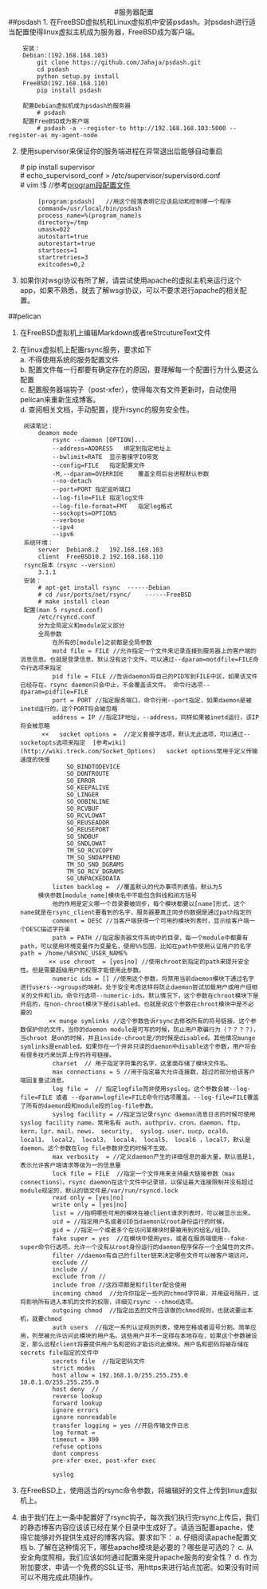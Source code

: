 <center>#服务器配置</center>
##psdash
1. 在FreeBSD虚拟机和Linux虚拟机中安装psdash。对psdash进行适当配置使得linux虚拟主机成为服务器，FreeBSD成为客户端。

        安装：
        Debian:(192.168.168.103)
            git clone https://github.com/Jahaja/psdash.git
            cd psdash
            python setup.py install
        FreeBSD(192.168.168.110)
            pip install psdash

        配置Debian虚拟机成为psdash的服务器
            # psdash
        配置FreeBSD成为客户端
            # psdash -a --register-to http://192.168.168.103:5000 --register-as my-agent-node

2. 使用supervisor来保证你的服务端进程在异常退出后能够自动重启

    <span> # pip install supervisor  
        # echo_supervisord_conf > /etc/supervisor/supervisord.conf  
        # vim !$  //参考[program段配置文件](http://supervisord.org/configuration.html#program-x-section-settings)    
        
            [program:psdash]   //用这个段落表明它应该启动和控制哪一个程序
            command=/usr/local/bin/psdash
            process_name=%(program_name)s
            directory=/tmp
            umask=022
            autostart=true
            autorestart=true
            startsecs=1
            startretries=3
            exitcodes=0,2
            
    </span>
    
3. 如果你对wsgi协议有所了解，请尝试使用apache的虚拟主机来运行这个app，如果不熟悉，就去了解wsgi协议，可以不要求进行apache的相关配置。

##pelican
1. 在FreeBSD虚拟机上编辑Markdown或者reStrcutureText文件

2. 在linux虚拟机上配置rsync服务，要求如下  
        a. 不得使用系统的服务配置文件  
		b. 配置文件每一行都要有确定存在的原因，要理解每一个配置行为什么要这么配置  
		c. 配置服务器端钩子（post-xfer），使得每次有文件更新时，自动使用pelican来重新生成博客。  
		d. 查阅相关文档，手动配置，提升rsync的服务安全性。  
		
		阅读笔记：
            deamon mode
                rsync --daemon [OPTION]...
                --address=ADDRESS   绑定到指定地址上
                --bwlimit=RATE  显示套接字IO带宽
                --config=FILE   指定配置文件
                -M,--dparam=OVERRIDE    覆盖全局后台进程默认参数
                --no-detach     
                --port=PORT 指定监听端口
                --log-file=FILE 指定log文件
                --log-file-format=FMT   指定log格式
                --sockopts=OPTIONS  
                --verbose
                --ipv4
                --ipv6
        系统环境：
            server  Debian8.2   192.168.168.103
            client  FreeBSD10.2 192.168.168.110         
        rsync版本（rsync --version）
            3.1.1
        安装：
            # apt-get install rsync  ------Debian
            # cd /usr/ports/net/rsync/    ------FreeBSD
            # make install clean
        配置(man 5 rsyncd.conf)
            /etc/rsyncd.conf
            分为全局定义和module定义部分
            全局参数
                在所有的[module]之前都是全局参数
                motd file = FILE //允许指定一个文件来记录连接到服务器上的客户端的消息信息。也就是登录信息。默认没有这个文件。可以通过--dparam=motdfile=FILE命令行选项来指定
                pid file = FILE //告诉daemon将自己的PID写到FILE中区，如果该文件已经存在，rsync daemon只会中止，不会覆盖该文件。 命令行选项--dparam=pidfile=FILE
                port = PORT //指定服务端口，命令行用--port指定，如果daemon是被inetd运行的，这个PORT将会被忽略
                address = IP //指定IP地址，--address，同样如果被inetd运行，该IP将会被忽略
             ××   socket options =  //定义套接字选项，默认无此选项，可以通过--socketopts选项来指定  [参考wiki](http://wiki.treck.com/Socket_Options)   socket options常用于定义传输速度的快慢
                    SO_BINDTODEVICE  
                    SO_DONTROUTE
                    SO_ERROR
                    SO_KEEPALIVE
                    SO_LINGER
                    SO_OOBINLINE
                    SO_RCVBUF
                    SO_RCVLOWAT
                    SO_REUSEADDR
                    SO_REUSEPORT
                    SO_SNDBUF
                    SO_SNDLOWAT
                    TM_SO_RCVCOPY
                    TM_SO_SNDAPPEND
                    TM_SO_SND_DGRAMS
                    TM_SO_RCV_DGRAMS
                    SO_UNPACKEDDATA
                listen backlog =  //覆盖默认的代办事项列表值，默认为5
            模块参数[module_name]模块名中不能包含斜线和闭方括号
                他的作用是定义哪一个目录要被同步，每个模块都要以[name]形式，这个name就是在rsync_client要看到的名字，服务器要真正同步的数据是通过path指定的
                comment = DESC //当客户端获得一个可用的模块列表时，显示给客户端一个DESC描述字符串
                path = PATH //指定服务器文件系统中的目录，每一个module中都要有path，可以使用环境变量作为变量名，使用%%包围，比如在path中使用认证用户的名字 path = /home/%RSYNC_USER_NAME%
               ×× use chroot  = [yes|no] //使用chroot到指定的path来提升安全性。但是需要超级用户的权限才能使用此参数。
                numeric ids = [] //使用这个参数，将禁用当前daemon模块下通过名字进行users-->groups的映射。处于安全考虑这样将防止daemon尝试加载用户或用户组相关的文件和lib。命令行选项--numeric-ids。默认情况下，这个参数在chroot模块下是开启的，在non-chroot模块下是disabled。也就是说这个参数在chroot模块中是不必要的
               ×× munge symlinks //这个参数告诉rsync去修改所有的符号链接。这个参数保护你的文件，当你的daemon module是可写的时候，防止用户欺骗行为（？？？？），当chroot 是on的时候，并且inside-chroot是/的时候是disabled。其他情况munge symlinks是enabled。如果你在一个并非只读的daemon中disable这个参数，用户将会有很多技巧来玩弄上传的符号链接。
                charset  // 用于指定字符集的名字，这里面存储了模块文件名。
                max connections = 5 //用于指定最大允许连接数，超过的部分给该客户端回复重试消息。
                log file =  // 指定logfile而非使用syslog。这个参数会被--log-file=FILE 或者 --dparam=logfile=FILE命令行选项覆盖。--log-file=FILE覆盖了所有的daemon段和module段的log-file参数。
                syslog facility = //指定当记录rsync daemon消息日志的时候可使用syslog facility name。常用名有 auth，authpriv，cron，daemon，ftp，kern，lpr，mail，news， security,  syslog，user，uucp，ocal0， local1， local2， local3， local4， local5， local6 ，local7，默认是daemon。这个参数在log file参数非空的时候不生效。
                max verbosity  = //定义daemon产生的详细信息的最大量，默认值是1,表示允许客户端请求等级为一的信息量
                lock file = FILE  //指定一个文件用来支持最大链接参数（max connections）。rsync daemon在这个文件中记录锁，以保证最大连接限制并没有超过module规定的，默认的锁文件是/var/run/rsyncd.lock
                read only = [yes|no]
                write only = [yes|no]
                list = //指明哪些可用的模块在被client请求列表时，可以被显示出来。
                uid = //指定用户名或者UID当daemon以root身份运行的时候，
                gid = //指定一个或者多个在访问某模块时要被用到的组名/组ID。
                fake super = yes  //在模块中使用yes，或者在服务端使用--fake-super命令行选项，允许一个没有以root身份运行的daemon程序保存一个全属性的文件。
                filter //daemon有自己的filter链来决定哪些文件可以被客户端访问，
                exclude //
                include //
                exclude from //
                include from //这四项都是和filter配合使用
                incoming chmod  //允许你指定一些列的chmod字符串，并用逗号隔开，这将影响所有进入本机的文件的权限，详细见rsync --chmod选项。
                outgoing chmod  //指定出去的文件应该做的chmod规则，也就说要出本机，就要chmod
                auth users  //指定一系列认证规则列表，使用空格或者逗号分割。简单应用，列举被允许访问此模块的用户名。这些用户并不一定得在本地存在，如果这个参数被设定，那么远程client将要提供用户名和密码才能访问此模块。用户名和密码将被存储在secrets file指定的文件中
                secrets file  //指定密码文件
                strict modes
                host allow = 192.168.1.0/255.255.255.0 10.0.1.0/255.255.255.0
                host deny  //
                reverse lookup
                forward lookup
                ignore errors
                ignore nonreadable
                transfer logging = yes //开启传输文件日志
                log format = 
                timeout = 300
                refuse options 
                dont compress
                pre-xfer exec, post-xfer exec
                
                syslog
                
                
                
                
                
                
3. 在FreeBSD上，使用适当的rsync命令参数，将编辑好的文件上传到linux虚拟机上。

        
4. 由于我们在上一条中配置好了rsync钩子，每次我们执行完rsync上传后，我们的静态博客内容应该该已经在某个目录中生成好了。请适当配置apache，使得它能够对外提供生成好的博客内容。要求如下：
    a. 仔细阅读apache配置文档
    b. 了解在这种情况下，哪些apache模块是必要的？哪些是可选的？
    c. 从安全角度照相，我们应该如何通过配置来提升apache服务的安全性？
    d. 作为附加要求，申请一个免费的SSL证书，用https来进行站点加密。如果没有时间可以不用完成此项操作。
		
